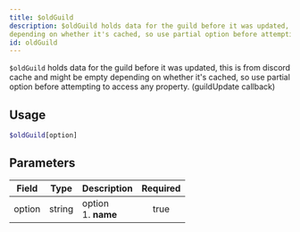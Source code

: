 ```yaml
---
title: $oldGuild
description: $oldGuild holds data for the guild before it was updated, this is from discord cache and might be empty
depending on whether it's cached, so use partial option before attempting to access any property. (guildUpdate callback)
id: oldGuild
---
```


`$oldGuild` holds data for the guild before it was updated, this is from discord cache and might be empty depending on
whether it's cached, so use partial option before attempting to access any property. (guildUpdate callback)

## Usage

```php
$oldGuild[option]
```

## Parameters

| Field  | Type   | Description               | Required |
|--------|--------|---------------------------|:--------:|
| option | string | option <br /> 1. **name** |   true   |